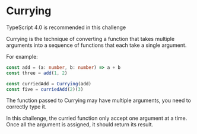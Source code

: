 <!--info-header-start-->
<h1>
  Currying 
</h1>
<!--info-header-end-->

TypeScript 4.0 is recommended in this challenge

Currying is the technique of converting a function that takes multiple arguments into a sequence of functions that each take a single argument.

For example:

```ts
const add = (a: number, b: number) => a + b
const three = add(1, 2)

const curriedAdd = Currying(add)
const five = curriedAdd(2)(3)
```

The function passed to Currying may have multiple arguments, you need to correctly type it.

In this challenge, the curried function only accept one argument at a time. Once all the argument is assigned, it should return its result.


